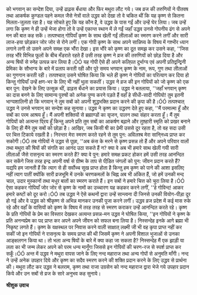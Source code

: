 को भगवान् का सन्देश दिया, उन्हें ढाढ़स बँधाया और फिर मथुरा लौट गये। जब व्रज की तरुणियों ने पीतवष तथा आकर्षक कुण्डल पहने कमल जैसे नेत्रों वाले उद्धव को देखा तो वे चकित थीं कि यह कृष्ण से कितना मिलता-जुलता रहा है। यह सोचते हुए कि यह कौन है, वे उद्धव के पास गईं और उन्हें घेर लिया। जब उन्हें लगा कि कृष्ण ने ही उन्हें भेजा होगा तो वे उन्हें एकान्त स्थान में ले गईं जहाँ उद्धव उनसे गोपनीय ढंग से अपने मन की बात कह सकें। तत्पश्चात् गोपियाँ कृष्ण के साथ खेली गईं लीलाओं का स्मरण करने लगीं और सारी लाज-हया छोड़कर जोर जोर से रोने लगीं। एक गोपी कृष्ण के साथ अपने सान्निघ्य के विषय में गश्भीर ध्यान लगाने लगी तो उसने अपने समक्ष एक भौंरा देखा। इस भौंरे को कृष्ण का दूत समझ कर उसने कहा, ''जिस तरह भौंरे विभिन्न फूलों के बीच मँडराते रहते हैं उसी तरह कृष्ण ने व्रज की तरुणियों को छोड़ दिया है और अन्य षियों से स्नेह उत्पन्न कर लिया है।ÓÓ यह गोपी ऐसे ही अपने कलि्पत दुर्भाग्य एवं अपनी प्रतिद्वन्द्विनी प्रेमिका के सौभाग्य के बारे में प्रलाप करती रही और पूरे समय भगवान् कृष्ण के नाम, रूप, गुण तथा लीलाओं का गुणगान करती रही। तत्पश्चात् उसने घोषित किया कि भले ही कृष्ण ने गोपियों का परित्याग कर दिया हो किन्तु गोपियाँ उन्हें क्षण-भर के लिए भी नहीं भुला सकतीं। उद्धव ने व्रज की इन गोपियों को जो कृष्ण को एक बार पुन: देखने के लिए उत्सुक थीं, ढाढ़स बँधाने का प्रयास किया। उद्धव ने बतलाया, ''जहाँ भगवान् कृष्ण का दास बनने के लिए सामान्य पुरुषों को अनेक पुण्य करने पड़ते हैं वहाँ हे सीधी-सादी गोपियो! तुम इतनी भाग्यशालिनी हो कि भगवान् ने तुम सबों को अपनी शुद्धभक्ति प्रदान करने की कृपा की है।ÓÓ तत्पश्चात् उद्धव ने उनसे भगवान् का सन्देश कह सुनाया। उद्धव ने कृष्ण का उद्धरण देते हुए कहा, ''मैं परमात्मा हूँ और सबों का परम आश्रय हूँ। मैं अपनी शक्तियों से ब्रह्माण्डों का सृजन, पालन तथा संहार करता हूँ। मैं तुम गोपियों को अत्यन्त पि्रय हूँ किन्तु अपने प्रति तुम सबों का आकर्षण बढ़ाने और तुश्हारी स्मृति को प्रखर बनाने के लिए ही मैंने तुम सबों को छोड़ा है। आखिर, जब किसी षी का प्रेमी उससे दूर रहता है, तो वह सदा उसी पर चित्त टिकाये रखती है। निरन्तर मेरा स्मरण करते रहने से तुम पुन: अविलश्ब मेरा सानि्नध्य प्राप्त कर सकोगी।ÓÓ तब गोपियों ने उद्धव से पूछा, ''अब कंस के मरने से कृष्ण प्रसन्न तो हैं और अपने परिवार वालों तथा मथुरा की षियों की संगति का आनंद उठा सकते हैं न? क्या वे अब भी हमारे साथ खेली गयी सारी लीलाओं जैसे रासनृत्य का स्मरण करते हैं? क्या वे पुन: हमारे समक्ष प्रकट होकर हमें उसी तरह आनन्दित कर सकेंगे जिस तरह इन्द्र अपनी वर्षा से ग्रीष्म के ताप से पीडि़त जंगलों को पुन: जीवन प्रदान करते हैं? यद्यपि हम जानती हैं कि त्याग से ही सर्वोच्च सुख प्राप्त होता है किन्तु हम कृष्ण को पाने की आशा इसलिए नहीं त्याग पातीं क्योंकि सारी व्रजभूमि में उनके चरणकमलों के चिह्न अब भी अंकित हैं, जो हमें उनकी मन्द चाल, उदार मुस्कानों तथा मधुर बातों का स्मरण कराते हैं। इन सबों ने हमारे चित्त को चुरा लिया है।ÓÓ ऐसा कहकर गोपियाँ जोर जोर से कृष्ण के नामों का उच्चारण यह कहकर करने लगीं, ''हे गोविन्द! आकर हमारे कष्टों को दूर करो।ÓÓ तब उद्धव ने ऐसे कथनों द्वारा उन्हें सान्त्वना दी जिनसे उनकी वियोग-पीड़ा दूर हो गई और वे उद्धव को श्रीकृष्ण से अभिन्न मानकर उनकी पूजा करने लगीं। उद्धव व्रज प्रदेश में कई मास रुके रहे और वहाँ के वासियों को कृष्ण के विषय में तरह तरह से स्मरण कराकर उन्हें आनन्दित करते रहे। कृष्ण के प्रति गोपियों के प्रेम का विस्तार देखकर अत्यन्त प्रसन्न-मन उद्धव ने घोषित किया, ''इन गोपियों ने कृष्ण के प्रति अनन्यप्रेम का पद प्राप्त कर अपने अपने जीवन को सफल बना लिया है। निस्सन्देह इनके आगे ब्रह्मा भी निकृष्ट लगते हैं। कृष्ण के वक्षस्थल पर निवास करने वाली साक्षात् लक्ष्मी जी भी वह कृपा प्राप्त नहीं कर सकीं जो इन गोपियों ने रासनृत्य के समय प्राप्त की थी जिसमें कृष्ण ने अपनी विशाल भुजाओं से उनका आङ्क्षलगन किया था। तो भला अन्य षियों के बारे में क्या कहा जा सकता है? निस्सन्देह मैं एक झाड़ी या लता का भी जन्म लेकर अपने को परम धन्य मानूँगा जिससे इन गोपियों की चरण-रज से स्पर्श प्राप्त कर सकूँ।ÓÓ अन्त में उद्धव ने मथुरा वापस जाने के लिए नन्द महाराज तथा अन्य गोपों से अनुमति माँगी। नन्द ने उन्हें अनेक उपहार दिये और कृष्ण का सदैव स्मरण करने की शक्ति प्रदान करने के लिए उद्धव से प्रार्थना की। मथुरा लौट कर उद्धव ने बलराम, कृष्ण तथा राजा उग्रसेन को नन्द महाराज द्वारा भेजे गये उपहार प्रदान किये और उन सबों से व्रज के सारे अनुभव कह सुनाये।  

**श्रीशुक उवाच** 